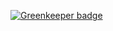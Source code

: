 

[![Greenkeeper badge](https://badges.greenkeeper.io/viniciusCamargo/react-redux-simple-components.svg)](https://greenkeeper.io/)